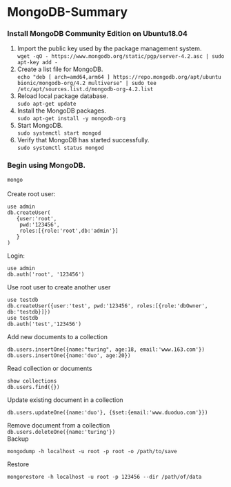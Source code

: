 # MongoDB-Summary
### Install MongoDB Community Edition on Ubuntu18.04
1. Import the public key used by the package management system.  
`wget -qO - https://www.mongodb.org/static/pgp/server-4.2.asc | sudo apt-key add -`  
2. Create a list file for MongoDB.  
`echo "deb [ arch=amd64,arm64 ] https://repo.mongodb.org/apt/ubuntu bionic/mongodb-org/4.2 multiverse" | sudo tee /etc/apt/sources.list.d/mongodb-org-4.2.list`  
3. Reload local package database.  
`sudo apt-get update`  
4. Install the MongoDB packages.  
`sudo apt-get install -y mongodb-org`  
5. Start MongoDB.  
`sudo systemctl start mongod`  
6. Verify that MongoDB has started successfully.  
`sudo systemctl status mongod`  

### Begin using MongoDB.  
`mongo`  
<br />
Create root user:  
```
use admin
db.createUser(
   {user:'root',
    pwd:'123456',
    roles:[{role:'root',db:'admin'}]
   }
)
```
Login:  
```
use admin
db.auth('root', '123456')
```
Use root user to create another user
```
use testdb    
db.createUser({user:'test', pwd:'123456', roles:[{role:'dbOwner', db:'testdb}]})  
use testdb  
db.auth('test','123456')  
```
Add new documents to a collection  
```
db.users.insertOne({name:"turing", age:18, email:'www.163.com'})  
db.users.insertOne({name:'duo', age:20})  
```  
Read collection or documents  
```
show collections  
db.users.find({})  
```
Update existing document in a collection  
```
db.users.updateOne({name:'duo'}, {$set:{email:'www.duoduo.com'}})
```  
Remove document from a collection  
`db.users.deleteOne({name:'turing'})`  
Backup
```
mongodump -h localhost -u root -p root -o /path/to/save  
```  
Restore  
```
mongorestore -h localhost -u root -p 123456 --dir /path/of/data
```  




